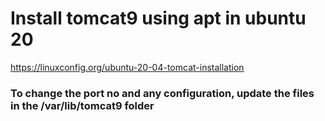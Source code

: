 # Install tomcat9 using apt in ubuntu 20
https://linuxconfig.org/ubuntu-20-04-tomcat-installation

### To change the port no and any configuration, update the files in the /var/lib/tomcat9 folder

